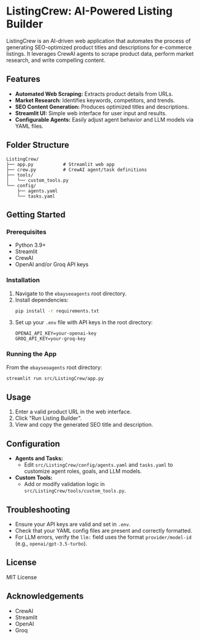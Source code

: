 # ListingCrew: AI-Powered Listing Builder

ListingCrew is an AI-driven web application that automates the process of generating SEO-optimized product titles and descriptions for e-commerce listings. It leverages CrewAI agents to scrape product data, perform market research, and write compelling content.

## Features
- **Automated Web Scraping:** Extracts product details from URLs.
- **Market Research:** Identifies keywords, competitors, and trends.
- **SEO Content Generation:** Produces optimized titles and descriptions.
- **Streamlit UI:** Simple web interface for user input and results.
- **Configurable Agents:** Easily adjust agent behavior and LLM models via YAML files.

## Folder Structure
```
ListingCrew/
├── app.py           # Streamlit web app
├── crew.py          # CrewAI agent/task definitions
├── tools/
│   └── custom_tools.py
└── config/
    ├── agents.yaml
    └── tasks.yaml
```

## Getting Started

### Prerequisites
- Python 3.9+
- Streamlit
- CrewAI
- OpenAI and/or Groq API keys

### Installation
1. Navigate to the `ebayseoagents` root directory.
2. Install dependencies:
   ```bash
   pip install -r requirements.txt
   ```
3. Set up your `.env` file with API keys in the root directory:
   ```env
   OPENAI_API_KEY=your-openai-key
   GROQ_API_KEY=your-groq-key
   ```

### Running the App
From the `ebayseoagents` root directory:
```bash
streamlit run src/ListingCrew/app.py
```

## Usage
1. Enter a valid product URL in the web interface.
2. Click "Run Listing Builder".
3. View and copy the generated SEO title and description.

## Configuration
- **Agents and Tasks:**
  - Edit `src/ListingCrew/config/agents.yaml` and `tasks.yaml` to customize agent roles, goals, and LLM models.
- **Custom Tools:**
  - Add or modify validation logic in `src/ListingCrew/tools/custom_tools.py`.

## Troubleshooting
- Ensure your API keys are valid and set in `.env`.
- Check that your YAML config files are present and correctly formatted.
- For LLM errors, verify the `llm:` field uses the format `provider/model-id` (e.g., `openai/gpt-3.5-turbo`).

## License
MIT License

## Acknowledgements
- CrewAI
- Streamlit
- OpenAI
- Groq